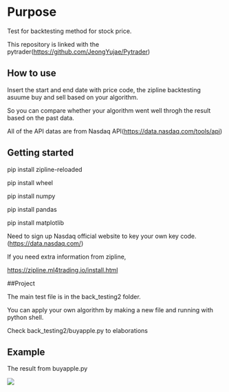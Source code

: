 # Purpose

Test for backtesting method for stock price.

This repository is linked with the pytrader(https://github.com/JeongYujae/Pytrader)

## How to use

Insert the start and end date with price code, the zipline backtesting asuume buy and sell based on your algorithm.

So you can compare whether your algorithm went well throgh the result based on the past data.

All of the API datas are from Nasdaq API(https://data.nasdaq.com/tools/api)

## Getting started

pip install zipline-reloaded

pip install wheel

pip install numpy

pip install pandas

pip install matplotlib

Need to sign up Nasdaq official website to key your own key code. (https://data.nasdaq.com/)

If you need extra information from zipline,

https://zipline.ml4trading.io/install.html


##Project

The main test file is in the back_testing2 folder.

You can apply your own algorithm by making a new file and running with python shell.

Check back_testing2/buyapple.py to elaborations

## Example
The result from buyapple.py

<img src="https://user-images.githubusercontent.com/96777346/174240962-102ebb87-dfd6-42c8-8aaa-48ce88262d1a.PNG">
